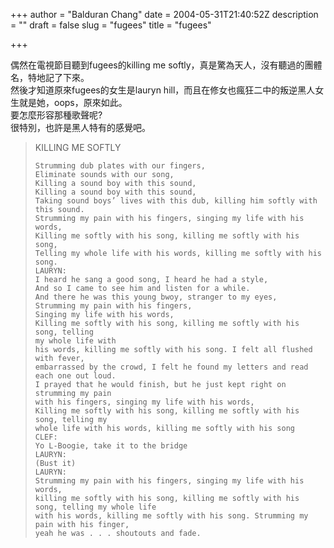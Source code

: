 +++
author = "Balduran Chang"
date = 2004-05-31T21:40:52Z
description = ""
draft = false
slug = "fugees"
title = "fugees"

+++


偶然在電視節目聽到fugees的killing me softly，真是驚為天人，沒有聽過的團體名，特地記了下來。  
 然後才知道原來fugees的女生是lauryn hill，而且在修女也瘋狂二中的叛逆黑人女生就是她，oops，原來如此。  
 要怎麼形容那種歌聲呢?  
 很特別，也許是黑人特有的感覺吧。

> KILLING ME SOFTLY  
>  ~~~~~~~~~~~~~~~~~  
>  Strumming dub plates with our fingers,  
>  Eliminate sounds with our song,  
>  Killing a sound boy with this sound,  
>  Killing a sound boy with this sound,  
>  Taking sound boys’ lives with this dub, killing him softly with this sound.  
>  Strumming my pain with his fingers, singing my life with his words,  
>  Killing me softly with his song, killing me softly with his song,  
>  Telling my whole life with his words, killing me softly with his song.  
>  LAURYN:  
>  I heard he sang a good song, I heard he had a style,  
>  And so I came to see him and listen for a while.  
>  And there he was this young bwoy, stranger to my eyes,  
>  Strumming my pain with his fingers,  
>  Singing my life with his words,  
>  Killing me softly with his song, killing me softly with his song, telling  
>  my whole life with  
>  his words, killing me softly with his song. I felt all flushed with fever,  
>  embarrassed by the crowd, I felt he found my letters and read each one out loud.  
>  I prayed that he would finish, but he just kept right on strumming my pain  
>  with his fingers, singing my life with his words,  
>  Killing me softly with his song, killing me softly with his song, telling my  
>  whole life with his words, killing me softly with his song  
>  CLEF:  
>  Yo L-Boogie, take it to the bridge  
>  LAURYN:  
>  (Bust it)  
>  LAURYN:  
>  Strumming my pain with his fingers, singing my life with his words,  
>  killing me softly with his song, killing me softly with his song, telling my whole life  
>  with his words, killing me softly with his song. Strumming my pain with his finger,  
>  yeah he was . . . shoutouts and fade.

